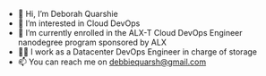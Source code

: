 - 👋 Hi, I’m Deborah Quarshie
- 👀 I’m interested in Cloud DevOps
- 🌱 I’m currently enrolled in the ALX-T Cloud DevOps Engineer nanodegree program sponsored by ALX
- 👩‍💻 I work as a Datacenter DevOps Engineer in charge of storage 
- 📫 You can reach me on debbiequarsh@gmail.com

<!---
DebbieQ/DebbieQ is a ✨ special ✨ repository because its `README.md` (this file) appears on your GitHub profile.
You can click the Preview link to take a look at your changes.
--->
